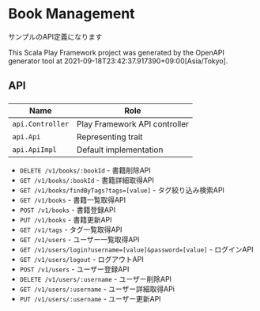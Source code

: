 # Book Management

サンプルのAPI定義になります

This Scala Play Framework project was generated by the OpenAPI generator tool at 2021-09-18T23:42:37.917390+09:00[Asia/Tokyo].

## API

### 

|Name|Role|
|----|----|
|`api.Controller`|Play Framework API controller|
|`api.Api`|Representing trait|
|`api.ApiImpl`|Default implementation|

* `DELETE /v1/books/:bookId` - 書籍削除API
* `GET /v1/books/:bookId` - 書籍詳細取得API
* `GET /v1/books/findByTags?tags=[value]` - タグ絞り込み検索API
* `GET /v1/books` - 書籍一覧取得API
* `POST /v1/books` - 書籍登録API
* `PUT /v1/books` - 書籍更新API
* `GET /v1/tags` - タグ一覧取得API
* `GET /v1/users` - ユーザー一覧取得API
* `GET /v1/users/login?username=[value]&password=[value]` - ログインAPI
* `GET /v1/users/logout` - ログアウトAPI
* `POST /v1/users` - ユーザー登録API
* `DELETE /v1/users/:username` - ユーザー削除API
* `GET /v1/users/:username` - ユーザー詳細取得APi
* `PUT /v1/users/:username` - ユーザー更新API

